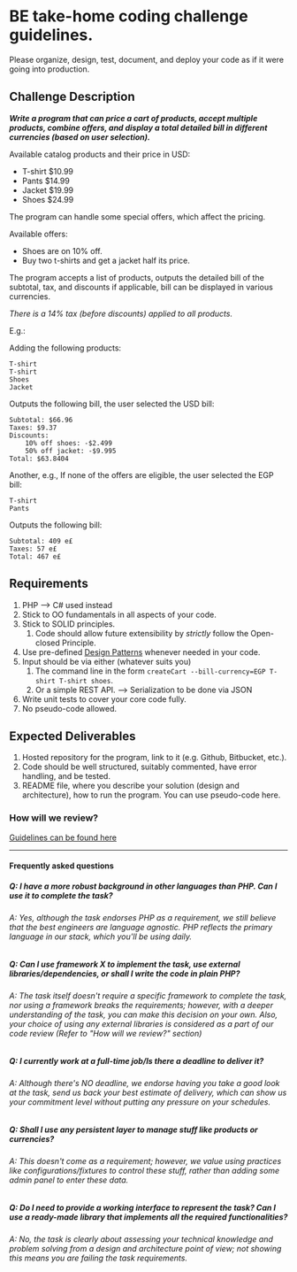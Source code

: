 # BE take-home coding challenge guidelines.
Please organize, design, test, document, and deploy your code as if it were
going into production.

## Challenge Description

***Write a program that can price a cart of products, accept multiple products, combine offers, and display a total detailed bill in different currencies (based on user selection).***

Available catalog products and their price in USD:

* T-shirt $10.99
* Pants $14.99
* Jacket $19.99
* Shoes $24.99

The program can handle some special offers, which affect the pricing.

Available offers:

* Shoes are on 10% off.
* Buy two t-shirts and get a jacket half its price.

The program accepts a list of products, outputs the detailed bill of the subtotal, tax, and discounts if applicable, bill can be displayed in various currencies.

*There is a 14% tax (before discounts) applied to all products.*

E.g.:

Adding the following products:

```
T-shirt
T-shirt
Shoes
Jacket
```

Outputs the following bill, the user selected the USD bill:

```
Subtotal: $66.96
Taxes: $9.37
Discounts:
	10% off shoes: -$2.499
	50% off jacket: -$9.995
Total: $63.8404
```

Another, e.g., If none of the offers are eligible, the user selected the EGP bill:

```
T-shirt
Pants
```

Outputs the following bill:

```
Subtotal: 409 e£
Taxes: 57 e£
Total: 467 e£
```
  
## Requirements
1. PHP --> C# used instead
1. Stick to OO fundamentals in all aspects of your code. 
1. Stick to SOLID principles.
	1. Code should allow future extensibility by *strictly* follow the Open-closed Principle.
1. Use pre-defined [Design Patterns](https://en.wikipedia.org/wiki/Software_design_pattern) whenever needed in your code. 
1. Input should be via either (whatever suits you)
	1. The command line in the form `createCart --bill-currency=EGP T-shirt T-shirt shoes`.
	1. Or a simple REST API. --> Serialization to be done via JSON
1. Write unit tests to cover your core code fully.
1. No pseudo-code allowed. 
  
## Expected Deliverables
1. Hosted repository for the program, link to it (e.g.
Github, Bitbucket, etc.).
1. Code should be well structured, suitably commented, have error handling, and be tested.
1. README file, where you describe your solution (design and architecture), how to run the program. You can use pseudo-code here.
 
### How will we review?
[Guidelines can be found here](README.md)

---
#### Frequently asked questions 

##### Q: I have a more robust background in other languages than PHP. Can I use it to complete the task?
###### A: Yes, although the task endorses PHP as a requirement, we still believe that the best engineers are language agnostic. PHP reflects the primary language in our stack, which you'll be using daily.

##### Q: Can I use framework X to implement the task, use external libraries/dependencies, or shall I write the code in plain PHP?
###### A: The task itself doesn't require a specific framework to complete the task, nor using a framework breaks the requirements; however, with a deeper understanding of the task, you can make this decision on your own. Also, your choice of using any external libraries is considered as a part of our code review (Refer to "How will we review?" section)

##### Q: I currently work at a full-time job/Is there a deadline to deliver it?
###### A: Although there's NO deadline, we endorse having you take a good look at the task, send us back your best estimate of delivery, which can show us your commitment level without putting any pressure on your schedules.

##### Q: Shall I use any persistent layer to manage stuff like products or currencies?
###### A: This doesn't come as a requirement; however, we value using practices like configurations/fixtures to control these stuff, rather than adding some admin panel to enter these data.

##### Q: Do I need to provide a working interface to represent the task? Can I use a ready-made library that implements all the required functionalities?
###### A: No, the task is clearly about assessing your technical knowledge and problem solving from a design and architecture point of view; not showing this means you are failing the task requirements.
